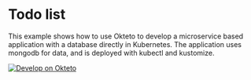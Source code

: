 # Todo list

This example shows how to use Okteto to develop a microservice based application with a database directly in Kubernetes. The application uses mongodb for data, and is deployed with kubectl and kustomize.

[![Develop on Okteto](https://okteto.com/develop-okteto.svg)](https://cloud.okteto.com/deploy?repository=https://github.com/okteto/go-todo-list)